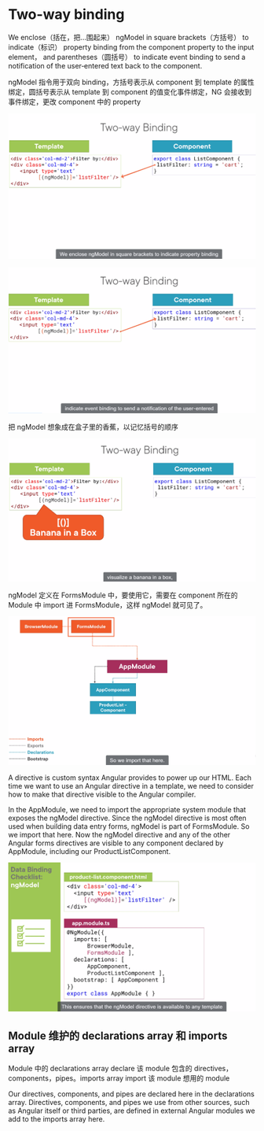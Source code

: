 # Two-way binding

We enclose（括在，把...围起来） ngModel in square brackets（方括号） to indicate（标识） property binding from the component property to the input element， and parentheses（圆括号） to indicate event binding to send a notification of the user‑entered text back to the component.

ngModel 指令用于双向 binding，方括号表示从 component 到 template 的属性绑定，圆括号表示从 template 到 component 的值变化事件绑定，NG 会接收到事件绑定，更改 component 中的 property

![](imgs\two_way_binding.png)

![](imgs\two_way_binding2.png)

把 ngModel 想象成在盒子里的香蕉，以记忆括号的顺序

![](imgs\two_way_binding3.png)

ngModel 定义在 FormsModule 中，要使用它，需要在 component 所在的 Module 中 import 进 FormsModule，这样 ngModel 就可见了。

![](imgs\two_way_binding4.png)

A directive is custom syntax Angular provides to power up our HTML. Each time we want to use an Angular directive in a template, we need to consider how to make that directive visible to the Angular compiler.

In the AppModule, we need to import the appropriate system module that exposes the ngModel directive. Since the ngModel directive is most often used when building data entry forms, ngModel is part of FormsModule. So we import that here. Now the ngModel directive and any of the other Angular forms directives are visible to any component declared by AppModule, including our ProductListComponent.

![](imgs\ngModel.png)

## Module 维护的 declarations array 和 imports array

Module 中的 declarations array declare 该 module 包含的 directives，components，pipes。imports array import 该 module 想用的 module

Our directives, components, and pipes are declared here in the declarations array. Directives, components, and pipes we use from other sources, such as Angular itself or third parties, are defined in external Angular modules we add to the imports array here. 

